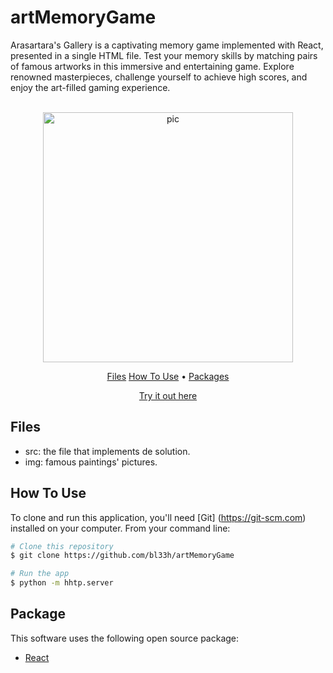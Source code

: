# artMemoryGame
Arasartara's Gallery is a captivating memory game implemented with React, presented in a single HTML file. Test your memory skills by matching pairs of famous artworks in this immersive and entertaining game. Explore renowned masterpieces, challenge yourself to achieve high scores, and enjoy the art-filled gaming experience.

<p align="center">
  <br>
  <img src="https://i.imgur.com/ZW3EpGw.png" alt="pic" width="400">
  <br>
</p>
<p align="center" >
  <a href="#Files">Files</a> 
  <a href="#how-to-use">How To Use</a> •
  <a href="#packages">Packages</a>   
</p>
<p align="center" >
<a href="https://arasarmemory.netlify.app/">Try it out here</a> 
</p>

## Files

- src: the file that implements de solution.
- img: famous paintings' pictures.

## How To Use

To clone and run this application, you'll need [Git] (https://git-scm.com) installed on your computer. From your command line:

```bash
# Clone this repository
$ git clone https://github.com/bl33h/artMemoryGame

# Run the app
$ python -m hhtp.server
```

## Package

This software uses the following open source package:

- [React](https://reactjs.org/)

